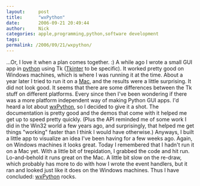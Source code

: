 ```yaml
---
layout:     post
title:      "wxPython"
date:       2006-09-21 20:49:44
author:     Nick
categories: apple,programming,python,software development
tags:  
permalink: /2006/09/21/wxpython/
---
```

...Or, I love it when a plan comes together. :) A while ago I wrote a small GUI app in [python](http://python.org) using Tk ([Tkinter](http://wiki.python.org/moin/TkInter) to be specific). It worked pretty good on Windows machines, which is where I was running it at the time. About a year later I tried to run it on a [Mac](http://apple.com/mac), and the results were a little surprising. It did not look good. It seems that there are some differences between the Tk stuff on different platforms. Every since then I've been wondering if there was a more platform independent way of making Python GUI apps. I'd heard a lot about [wxPython](http://www.wxpython.org/), so I decided to give it a shot. The documentation is pretty good and the demos that come with it helped me get up to speed pretty quickly. (Plus the API reminded me of some work I did in the Win32 world a few years ago, and surprisingly, that helped me get things "working" faster than I think I would have otherwise.) Anyways, I built a little app to visualize an idea I've been having for a few weeks ago. Again, on Windows machines it looks great. Today I remembered that I hadn't run it on a Mac yet. With a little bit of trepidation, I grabbed the code and hit run. Lo-and-behold it runs great on the Mac. A little bit slow on the re-draw, which probably has more to do with how I wrote the event handlers, but it ran and looked just like it does on the Windows machines. Thus I have concluded: [wxPython](http://www.wxpython.org/) rocks.
